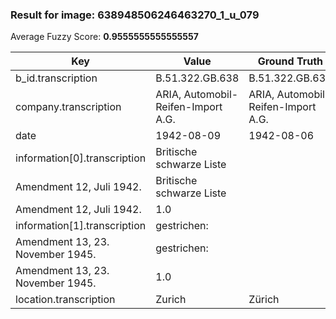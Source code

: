 ### Result for image: 638948506246463270_1_u_079
Average Fuzzy Score: **0.9555555555555557**
<small>

| Key | Value | Ground Truth | Score |
| --- | --- | --- | --- |
| b_id.transcription | B.51.322.GB.638 | B.51.322.GB.638 | 1.0 |
| company.transcription | ARIA, Automobil-Reifen-Import A.G. | ARIA, Automobil-Reifen-Import A.G. | 1.0 |
| date | 1942-08-09 | 1942-08-06 | 0.9 |
| information[0].transcription | Britische schwarze Liste
Amendment 12, Juli 1942. | Britische schwarze Liste
Amendment 12, Juli 1942. | 1.0 |
| information[1].transcription | gestrichen:
Amendment 13, 23. November 1945. | gestrichen:
Amendment 13, 23. November 1945. | 1.0 |
| location.transcription | Zurich | Zürich | 0.8333333333333335 |

</small>
